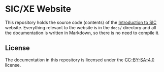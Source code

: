 # SIC/XE Website

This repository holds the source code (contents) of the
[Introduction to SIC](https://sic-xe.github.io/) website.
Everything relevant to the website is in the `docs/` directory and all the
documentation is written in Markdown, so there is no need to compile it.

## License

The documentation in this repository is licensed under the
[CC-BY-SA-4.0](LICENSE) license.
